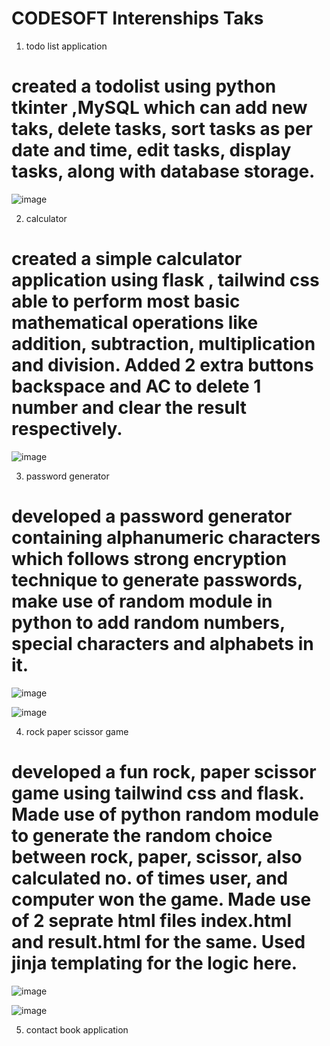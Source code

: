 # CODESOFT Interenships Taks 
1. todo list application
  # created a todolist using python tkinter ,MySQL which can add new taks, delete tasks, sort tasks as per date and time, edit tasks, display tasks, along with database storage.
  
  ![image](https://github.com/shelkeom230/CODESOFT/assets/104075298/78e9ed32-eb80-47b9-897d-b69c6dd247e1)

2. calculator
# created a simple calculator application using flask , tailwind css able to perform most basic mathematical operations like addition, subtraction, multiplication and division. Added 2 extra buttons backspace and AC to delete 1 number and clear the result respectively.

![image](https://github.com/shelkeom230/CODESOFT/assets/104075298/05c515d5-4b3f-472f-8708-0c8dfe4e4f3b)

3. password generator
# developed a password generator containing alphanumeric characters which follows strong encryption technique to generate passwords, make use of random module in python to add random numbers, special characters and alphabets in it.

![image](https://github.com/shelkeom230/CODESOFT/assets/104075298/b472e358-d904-4d78-ba08-0dd6f3ae7444)

![image](https://github.com/shelkeom230/CODESOFT/assets/104075298/d95b4362-cf0c-4e16-b81a-d31806d657be)

4. rock paper scissor game
# developed a fun rock, paper scissor game using tailwind css and flask. Made use of python random module to generate the random choice between rock, paper, scissor, also calculated no. of times user, and computer won the game. Made use of 2 seprate html files index.html and result.html for the same. Used jinja templating for the logic here.

![image](https://github.com/shelkeom230/CODESOFT/assets/104075298/1deebf87-89b0-440e-863f-f4a3c83127df)

![image](https://github.com/shelkeom230/CODESOFT/assets/104075298/01209d69-061b-460f-9c1f-949265e598f1)

5. contact book application


